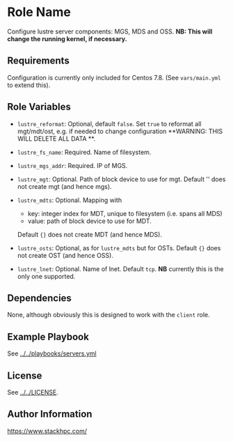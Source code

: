 Role Name
=========

Configure lustre server components: MGS, MDS and OSS. **NB: This will change the running kernel, if necessary.**

Requirements
------------

Configuration is currently only included for Centos 7.8. (See `vars/main.yml` to extend this).

Role Variables
--------------

- `lustre_reformat`: Optional, default `false`. Set `true` to reformat all mgt/mdt/ost, e.g. if needed to change configuration  **WARNING: THIS WILL DELETE ALL DATA **.
- `lustre_fs_name`: Required. Name of filesystem.
- `lustre_mgs_addr`: Required. IP of MGS.
- `lustre_mgt`: Optional. Path of block device to use for mgt. Default '' does not create mgt (and hence mgs).
- `lustre_mdts`: Optional. Mapping with
    - key: integer index for MDT, unique to filesystem (i.e. spans all MDS)
    - value: path of block device to use for MDT.

  Default `{}` does not create MDT (and hence MDS).

- `lustre_osts`: Optional, as for `lustre_mdts` but for OSTs. Default `{}` does not create OST (and hence OSS).
- `lustre_lnet`: Optional. Name of lnet. Default `tcp`. **NB** currently this is the only one supported.

Dependencies
------------

None, although obviously this is designed to work with the `client` role.

Example Playbook
----------------

See [../../playbooks/servers.yml](../../playbooks/servers.yml)

License
-------

See [../../LICENSE](../../LICENSE).

Author Information
------------------

https://www.stackhpc.com/
